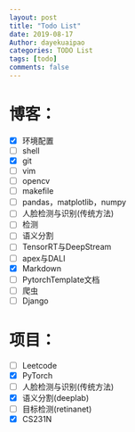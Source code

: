 ```yaml
---
layout: post
title: "Todo List"
date: 2019-08-17
Author: dayekuaipao
categories: TODO List
tags: [todo]
comments: false
---
```

# 博客：
- [x] 环境配置
- [ ] shell
- [x] git
- [ ] vim
- [ ] opencv
- [ ] makefile
- [ ] pandas，matplotlib，numpy
- [ ] 人脸检测与识别(传统方法)
- [ ] 检测
- [ ] 语义分割
- [ ] TensorRT与DeepStream
- [ ] apex与DALI
- [x] Markdown
- [ ] PytorchTemplate文档
- [ ] 爬虫
- [ ] Django

# 项目：
- [ ] Leetcode
- [x] PyTorch
- [ ] 人脸检测与识别(传统方法)
- [x] 语义分割(deeplab)
- [ ] 目标检测(retinanet)
- [x] CS231N